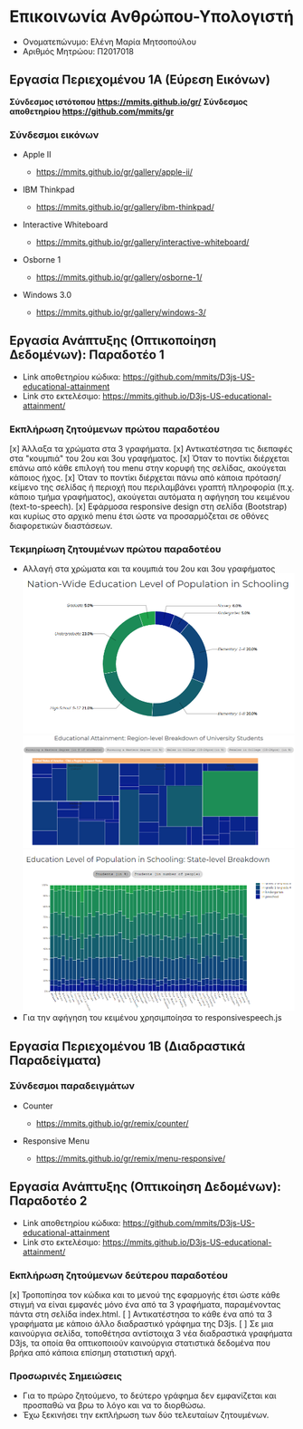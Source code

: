 # Επικοινωνία Ανθρώπου-Υπολογιστή
* Ονοματεπώνυμο: Ελένη Μαρία Μητσοπούλου
* Αριθμός Μητρώου: Π2017018
## Εργασία Περιεχομένου 1Α (Εύρεση Εικόνων)

**Σύνδεσμος ιστότοπου https://mmits.github.io/gr/**
**Σύνδεσμος αποθετηρίου https://github.com/mmits/gr**


### Σύνδεσμοι εικόνων

* Apple II
  * https://mmits.github.io/gr/gallery/apple-ii/

* IBM Thinkpad
  * https://mmits.github.io/gr/gallery/ibm-thinkpad/

* Interactive Whiteboard
  * https://mmits.github.io/gr/gallery/interactive-whiteboard/

* Osborne 1
  * https://mmits.github.io/gr/gallery/osborne-1/

* Windows 3.0
  * https://mmits.github.io/gr/gallery/windows-3/


## Εργασία Ανάπτυξης (Οπτικοποίηση Δεδομένων): Παραδοτέο 1
* Link αποθετηρίου κώδικα: https://github.com/mmits/D3js-US-educational-attainment
* Link στο εκτελέσιμο: https://mmits.github.io/D3js-US-educational-attainment/

### Εκπλήρωση ζητούμενων πρώτου παραδοτέου
[x] Άλλαξα τα χρώματα στα 3 γραφήματα.
[x] Αντικατέστησα τις διεπαφές στα "κουμπιά" του 2ου και 3ου γραφήματος.
[x] Όταν το ποντίκι διέρχεται επάνω από κάθε επιλογή του menu στην κορυφή της σελίδας, ακούγεται κάποιος ήχος.
[x] Όταν το ποντίκι διέρχεται πάνω από κάποια πρόταση/κείμενο της σελίδας ή περιοχή που περιλαμβάνει γραπτή πληροφορία (π.χ. κάποιο τμήμα γραφήματος), ακούγεται αυτόματα η αφήγηση του κειμένου (text-to-speech).
[x] Εφάρμοσα responsive design στη σελίδα (Bootstrap) και κυρίως στο αρχικό menu έτσι ώστε να προσαρμόζεται σε οθόνες διαφορετικών διαστάσεων.

### Τεκμηρίωση ζητουμένων πρώτου παραδοτέου
* Αλλαγή στα χρώματα και τα κουμπιά του 2ου και 3ου γραφήματος
 ![Screenshot](pa1.png)
 ![Screenshot](pa2.png)
 ![Screenshot](pa3.png)
* Για την αφήγηση του κειμένου χρησιμποίησα το responsivespeech.js

## Εργασία Περιεχομένου 1Β (Διαδραστικά Παραδείγματα)

### Σύνδεσμοι παραδειγμάτων
* Counter
  * https://mmits.github.io/gr/remix/counter/
  
* Responsive Menu
  * https://mmits.github.io/gr/remix/menu-responsive/
  
## Εργασία Ανάπτυξης (Οπτικοίηση Δεδομένων): Παραδοτέο 2
* Link αποθετηρίου κώδικα: https://github.com/mmits/D3js-US-educational-attainment
* Link στο εκτελέσιμο: https://mmits.github.io/D3js-US-educational-attainment/

### Εκπλήρωση ζητούμενων δεύτερου παραδοτέου
[x] Τροποπίησα τον κώδικα και το μενού της εφαρμογής έτσι ώστε κάθε στιγμή να είναι εμφανές μόνο ένα από τα 3 γραφήματα, παραμένοντας πάντα στη σελίδα index.html.
[ ] Αντικατέστησα το κάθε ένα από τα 3 γραφήματα με κάποιο άλλο διαδραστικό γράφημα της D3js.
[ ] Σε μια καινούργια σελίδα, τοποθέτησα αντίστοιχα 3 νέα διαδραστικά γραφήματα D3js, τα οποία θα οπτικοποιούν καινούργια στατιστικά δεδομένα που βρήκα από κάποια επίσημη στατιστική αρχή.

### Προσωρινές Σημειώσεις
* Για το πρώρο ζητούμενο, το δεύτερο γράφημα δεν εμφανίζεται και προσπαθώ να βρω το λόγο και να το διορθώσω.
* Έχω ξεκινήσει την εκπλήρωση των δύο τελευταίων ζητουμένων.
